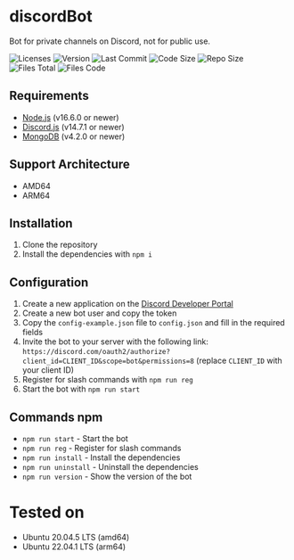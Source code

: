 # discordBot

Bot for private channels on Discord, not for public use.

![Licenses](https://img.shields.io/github/license/ElaXan/discordBot) ![Version](https://img.shields.io/github/package-json/v/ElaXan/discordBot) ![Last Commit](https://img.shields.io/github/last-commit/ElaXan/discordBot) ![Code Size](https://img.shields.io/github/languages/code-size/ElaXan/discordBot) ![Repo Size](https://img.shields.io/github/repo-size/ElaXan/discordBot) ![Files Total](https://img.shields.io/github/directory-file-count/ElaXan/discordBot) ![Files Code](https://img.shields.io/github/languages/count/ElaXan/discordBot)

## Requirements

-   [Node.js](https://nodejs.org/en/) (v16.6.0 or newer)
-   [Discord.js](https://discord.js.org/#/) (v14.7.1 or newer)
-   [MongoDB](https://www.mongodb.com/) (v4.2.0 or newer)

## Support Architecture

-   AMD64
-   ARM64

## Installation

1.  Clone the repository
2.  Install the dependencies with `npm i`

## Configuration

1.  Create a new application on the [Discord Developer Portal](https://discord.com/developers/applications)
2.  Create a new bot user and copy the token
3.  Copy the `config-example.json` file to `config.json` and fill in the required fields
4.  Invite the bot to your server with the following link: `https://discord.com/oauth2/authorize?client_id=CLIENT_ID&scope=bot&permissions=8` (replace `CLIENT_ID` with your client ID)
5.  Register for slash commands with `npm run reg`
6.  Start the bot with `npm run start`

## Commands npm

-   `npm run start` - Start the bot
-   `npm run reg` - Register for slash commands
-   `npm run install` - Install the dependencies
-   `npm run uninstall` - Uninstall the dependencies
-   `npm run version` - Show the version of the bot

# Tested on

-   Ubuntu 20.04.5 LTS (amd64)
-   Ubuntu 22.04.1 LTS (arm64)
